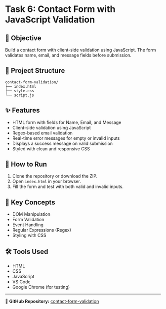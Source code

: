 # Task 6: Contact Form with JavaScript Validation

## 📌 Objective
Build a contact form with client-side validation using JavaScript. The form validates name, email, and message fields before submission.

## 📁 Project Structure
```
contact-form-validation/
├── index.html
├── style.css
└── script.js
```

## ✨ Features
- HTML form with fields for Name, Email, and Message
- Client-side validation using JavaScript
- Regex-based email validation
- Real-time error messages for empty or invalid inputs
- Displays a success message on valid submission
- Styled with clean and responsive CSS

## 🚀 How to Run
1. Clone the repository or download the ZIP.
2. Open `index.html` in your browser.
3. Fill the form and test with both valid and invalid inputs.

## 🧠 Key Concepts
- DOM Manipulation
- Form Validation
- Event Handling
- Regular Expressions (Regex)
- Styling with CSS

## 🛠 Tools Used
- HTML
- CSS
- JavaScript
- VS Code
- Google Chrome (for testing)

---

📂 **GitHub Repository:** [contact-form-validation](https://github.com/Bharathi-2206/contact-form-validation)
